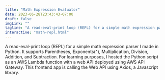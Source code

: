 ```yaml
---
title: "Math Expression Evaluator"
date: 2023-06-28T23:43:43-07:00
draft: false
imgLink: ""
tagline: "A read-eval-print loop (REPL) for a simple math expression parser."
interactive: "math-repl.html"
---
```

A read-eval-print loop (REPL) for a simple math expression parser I made in Python. It supports Parentheses, Exponents(^), Multiplication, Division, Addition, and Subtraction. For learning purposes, I hosted the Python script as an AWS Lambda function with a web API deployed using AWS API Gateway. This frontend app is calling the Web API using Axios, a Javascript library.